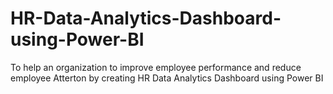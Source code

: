 # HR-Data-Analytics-Dashboard-using-Power-BI
To help an organization to improve employee performance and reduce employee Atterton by creating HR Data Analytics Dashboard using Power BI
